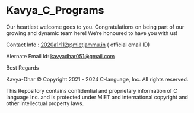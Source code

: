 # Kavya_C_Programs
Our heartiest welcome goes to you. Congratulations on being part of our growing and dynamic team here! We’re honoured to have you with us!



Contact Info :             2020a1r112@mietjammu.in ( official email ID)


Alernate Email Id:            kavyadhar051@gmail.com 


Best Regards

Kavya-Dhar
© Copyright 2021 - 2024 C-language, Inc. All rights reserved.

This Repository contains confidential and proprietary information of C language Inc. and is protected under MIET  and international copyright and other intellectual property laws.
